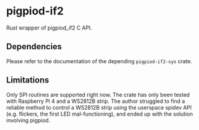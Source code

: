# pigpiod-if2

Rust wrapper of pigpiod_if2 C API.

## Dependencies

Please refer to the documentation of the depending `pigpiod-if2-sys` crate.

## Limitations

Only SPI routines are supported right now. The crate has only been tested with Raspberry Pi 4 and a
WS2812B strip. The author struggled to find a reliable method to control a WS2812B strip using the
userspace spidev API (e.g. flickers, the first LED mal-functioning), and ended up with the solution
involving pigpiod.
